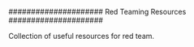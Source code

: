 #####################
Red Teaming Resources 
#####################

Collection of useful resources for red team.
